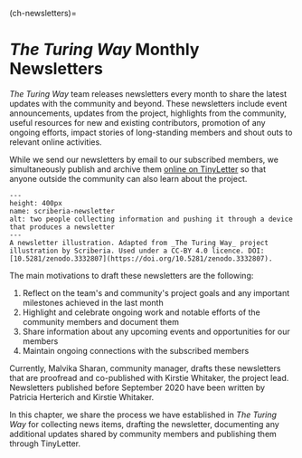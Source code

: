(ch-newsletters)=
# _The Turing Way_ Monthly Newsletters

_The Turing Way_ team releases newsletters every month to share the latest updates with the community and beyond. These newsletters include event announcements, updates from the project, highlights from the community, useful resources for new and existing contributors, promotion of any ongoing efforts, impact stories of long-standing members and shout outs to relevant online activities.

While we send our newsletters by email to our subscribed members, we simultaneously publish and archive them [online on TinyLetter](https://tinyletter.com/TuringWay/archive) so that anyone outside the community can also learn about the project.

```{figure} ../figures/scriberia-newsletter.png
---
height: 400px
name: scriberia-newsletter
alt: two people collecting information and pushing it through a device that produces a newsletter
---
A newsletter illustration. Adapted from _The Turing Way_ project illustration by Scriberia. Used under a CC-BY 4.0 licence. DOI: [10.5281/zenodo.3332807](https://doi.org/10.5281/zenodo.3332807).
```

The main motivations to draft these newsletters are the following:
1. Reflect on the team's and community's project goals and any important milestones achieved in the last month
2. Highlight and celebrate ongoing work and notable efforts of the community members and document them
3. Share information about any upcoming events and opportunities for our members
4. Maintain ongoing connections with the subscribed members

Currently, Malvika Sharan, community manager, drafts these newsletters that are proofread and co-published with Kirstie Whitaker, the project lead. Newsletters published before September 2020 have been written by Patricia Herterich and Kirstie Whitaker.

In this chapter, we share the process we have established in _The Turing Way_ for collecting news items, drafting the newsletter, documenting any additional updates shared by community members and publishing them through TinyLetter.

